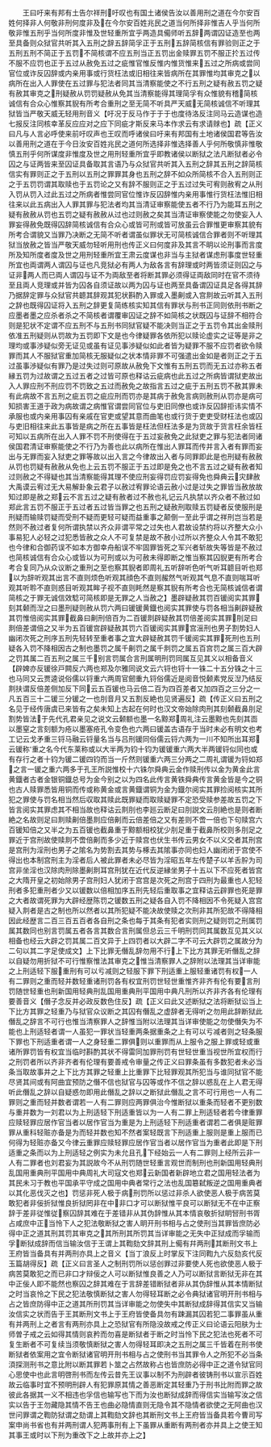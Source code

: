 <!-- { "loadSidebar": true } -->
　　王曰吁来有邦有土告尔祥刑吁叹也有国土诸侯告汝以善用刑之道在今尔安百姓何择非人何敬非刑何度非及在今尔安百姓兆民之道当何所择非惟吉人乎当何所敬非惟五刑乎当何所度非惟及世轻重所宜乎两造具僃师听五辞两谓囚证造至也两至具备则众狱官共听其入五刑之辞五辞简孚正于五刑五辞简核信有罪验则正之于五刑五刑不简正于五罚不简核谓不应五刑当正五罚出金赎罪五罚不服正扵五过传不服不应罚也正于五过从赦免五过之疵惟官惟反惟内惟货惟来五过之所病或尝同官位或诈反囚辞或内亲用事或行货枉法或旧相往来皆病所在其罪惟均其审克之以病所在出入人罪使在五过罪与犯法者同其当清察能使之不行五刑之疑有赦五罚之疑有赦其审克之刑疑赦从罚罚疑赦从免其当清察能得其理简孚有众惟貌有稽简核诚信有合众心惟察其貎有所考合重刑之至无简不听具严天威无简核诚信不听理其狱皆当严敬天威无轻用刑音义【吁况于反马作于于于也度待洛反注同马云造谋也造七报反注同核幸革反应应对之应下同疵才斯反来马本作求云有求请赇也】疏【正义曰凡与人言必呼使来前吁叹声也王叹而呼诸侯曰吁来有邦国有土地诸侯国君等告汝以善用刑之道在于今日汝安百姓兆民之道何所选择非惟选择善人乎何所敬慎非惟敬慎五刑乎何所谋度非惟度及世之用刑轻重所宜乎即教诸侯以断狱之法凡断狱者必令囚之与证两皆来至囚证具备取其言语乃与众狱官共听其入五刑之辞其五刑之辞简核信实有罪则正之于五刑以五刑之罪罪其身也五刑之辞不如众所简核不合入五刑则正之于五罚罚谓其取赎也于五罚论之又有辞不服则正之于五过过失可宥则赦宥之从刑入罚从罚入过此五过之所病者惟尝同官位惟诈反囚辞惟内亲用事惟行货枉法惟旧相往来以此五病出入人罪其罪与犯法者均其当清证审察能使五者不行乃为能耳五刑之疑有赦赦从罚也五罚之疑有赦赦从过也过则赦之矣其当清证审察使能之勿使妄入人罪妄得赦免既得囚辞简核诚信有合众心或皆可刑或皆可放虽云合罪惟更审察其貌有所考合谓貌又当罪乃决断之无简不听者谓虽似罪状无可简核诚信合罪者则不听理其狱当放赦之皆当严敬天威勿轻听用刑也传正义曰何度非及其言不眀以论刑事而言度所及知所度者度及世之用刑轻重所宜王肃云度谋也非当与主狱者谋虑刑事度世轻重所宜也両谓两人谓囚与证也凡竞狱必有两人为敌各言有辞理或时两皆须证则囚之与证非两人而已両人谓囚与证不为両敌至者将断其罪必须得证両敌同时在官不须待至且両人竞理或并皆为囚各自须证故以两为囚与证也两至具备谓囚证具足各得其辞乃据辞定罪与众狱官共聼其辞观其犯状斟酌入罪或入墨劓或入宫剕故云听其入五刑之辞也既得囚证将入五刑之辞更复简练核实知其信有罪状与刑书正同则依刑书断之应墨者墨之应杀者杀之不简核者谓覆审囚证之辞不如简核之状既囚与证辞不相符合则是犯状不定谓不应五刑不与五刑书同狱官疑不能决则当正之于五罚令其出金赎刑依准五刑疑则从罚故为五罚即下文是也今律疑罪各依所犯以赎论虚实之证等是非之理均或事渉疑似旁无证见或虽有证见事渉疑似如此者皆为疑罪不服不应罚者欲令赎罪而其人不服狱官重加简核无服疑似之状本情非罪不可强遣出金如是者则正之于五过虽事渉疑似有罪乃是过失过则可原故从赦免下文惟有五刑五罚而无五过亦称五者縁五罚为过故谓之五过五者之过皆可原也释诂云疵病也此五过之所病皆谓狱吏故出入人罪应刑不刑应罚不罚致之五过而赦免之故指言五过之疵于五刑五罚不赦其罪未有此病故不言五刑之疵五罚之疵应刑而罚亦是其病于赦免言病则赦刑从罚亦是病可知损害王道于政为病故谓之病惟官谓尝同官位与吏旧同僚也或诈反囚辞拒讳实情不承服也或内亲用事囚有亲戚在官吏或望其意而曲笔也或行货于吏吏受财枉法也或囚与吏旧相往来此五事皆是病之所在五事皆是枉法但枉法多是为货故于货言枉余皆枉可知以五病所在出入人罪不罚不刑使得在于五过妄赦免之此狱吏之罪与犯法者同诸侯国君清证审察能使之不行乃为善也此以病所在惟出人罪耳而传并言入者有罪而妄出与无罪而妄入狱吏之罪等故以出入言之今律故出入者与同罪即此是也刑疑有赦赦从罚也罚疑有赦赦从免也上云五罚不服正于五过即是免之也不言五过之疑有赦者知过则赦之不得疑也其当清察能得其理不使应刑妄得罚应罚妄得免也舜典云灾肆赦大禹谟云宥过无大易解卦象云君子以赦过宥罪论语云赦小过是过失之罪皆当赦放故知过即是赦之郑云不言五过之疑有赦者过不赦也礼记云凡执禁以齐众者不赦过如郑此言五罚不服正于五过者五过皆当罪之也五刑之疑赦刑取赎五罚疑者反使服刑是刑疑而输赎罚疑而受刑不疑而更轻可疑而益重事之颠倒一至此乎谓之祥刑岂当若是然则不赦过者复何所谓执禁以齐众非谓平常之过失也人君故设禁约将以齐整大众小事易犯人必轻之过犯悉皆赦之众人不可复禁是故不赦小过所以齐整众人令其不敢犯也今律和合御药误不如本方御幸舟船误不牢固罪皆死之军兴者斩故失等皆是不赦过也简核诚信有合众心或皆以为可刑或以为可赦未得即断之惟当察其囚貎更有所考合考合复同乃从众议断之重刑之至也察其貎者即周礼五听辞听色听气听耳聼目听也郑以为辞听观其出言不直则烦色听观其顔色不直则赧然气听观其气息不直则喘耳听观其听聆不直则惑目听观其眸子视不直则眊然是察其貎有所考合也无简核诚信者谓简核之于罪无诚信效騐可简核即是无罪之人当赦之】墨辟疑赦其罚百锾阅实其罪刻其颡而湼之曰墨刑疑则赦从罚六两曰锾锾黄鐡也阅实其罪使与罚各相当劓辟疑赦其罚惟倍阅实其罪截鼻曰劓刑倍百为二百锾剕辟疑赦其罚倍差阅实其罪刖足曰剕倍差谓倍之又半为五百锾宫辟疑赦其罚六百锾阅实其罪宫滛刑也男子割势妇人幽闭次死之刑序五刑先轻转至重者事之宜大辟疑赦其罚千锾阅实其罪死刑也五刑疑各入罚不降相因古之制也墨罚之属千劓罚之属千剕罚之属五百宫罚之属三百大辟之罚其属二百五刑之属三千别言罚属合言刑属明刑罚同属互见其义以相备音义【辟婢亦反锾徐戸闗反六两也郑及尔雅同说文云六锊也锊十一铢二十五分铢之十三也马同又云贾逵说俗儒以锊重六两周官劒重九锊俗儒近是阅音悦颡素党反湼乃结反剕扶谓反倍差侧加反下同云五百锾也马云倍二百为四百差者又加四百之三分之一凡五百三十二锾三分锾之一也刖音月又五割反絶也见贤遍反】疏【传正义曰五刑之名见于经传唐虞已来皆有之矣未知上古起在何时也汉文帝始除肉刑其刻颡截鼻刖足割势皆法于先代孔君亲见之说文云颡额也墨一名黥郑周礼注云墨黥也先刻其靣以墨窒之言刻额为疮以墨塞疮孔令变色也六两曰锾盖古语存于当时未必有明文也考工记云戈矛重三锊马融云锊量名当与吕刑锾同俗儒云锊六两为一川不知所出耳郑云锾称重之名今代东莱称或以大半两为钧十钧为锾锾重六两大半两锾锊似同也或有存行之者十钧为锾二锾四钧而当一斤然则锾重六两三分两之二周礼谓锾为锊如郑之言一锾之重六两多于孔王所説惟校十六铢尔舜典云金作赎刑传以金为黄金此言黄鐡者古者金银铜鐡总号为金今别之以为四名此传言黄铁舜典传言黄金皆是今之铜也古人赎罪悉皆用铜而传或称黄金或言黄鐡谓铜为金为鐡尔阅实其罪捡阅核实其所犯之罪使与罚名相当然后収取其赎此既罪疑而取赎疑罪不定恐受赎参差故五罚之下皆言阅实其罪虑其不相当故也释诂云剕刖也李廵云断足曰刖説文云刖絶也是则者断絶之名故则足曰剕赎劓倍墨剕应倍劓而云倍差倍之又有差则不啻一倍也下句赎宫六百锾知倍之又半之为五百锾也截鼻重于黥额相校犹少刖足重于截鼻所校则多刖足之罪近于宫刑故使赎剕不啻倍劓而多少近于赎宫也伏生书传云男女不以义交者其刑宫是宫刑为淫刑也男子之隂名为势割去其势与椓去其隂事亦同也妇人幽闭闭于宫使不得出也本制宫刑主为淫者后人被此罪者未必尽皆为淫昭五年左传楚子以羊舌肸为司宫非坐淫也汉除肉刑除墨劓剕耳宫刑犹在近代反逆縁坐男子十五以下不应死者皆宫之大隋开皇之初始除男子宫刑妇人犹闭于宫宫是次死之刑宫于四刑为最重也人犯轻刑者多犯重刑者少又以锾数以倍相加序五刑先轻后重取事之宜释诂云辟罪也死是罪之大者故谓死罪为大辟经歴陈罚之锾数五刑之疑各自入罚不降相因不令死疑入宫宫疑入剕者是古之制也所以然者以其所犯疑不能决故使赎之次刑非其所犯故不得降相因此经歴言二百三百五百者各自刑之条也每于其条有犯者实则刑之疑则罚之刑属罚属其数同也别言罚属五者各言其数合言刑属但总云三千明刑罚同其属数互见其义以相备也经云大辟之罚其属二百文异于上四罚者以大辟二字不可云大辟罚之属故分为二句以其二字足使成文】上下比罪无僭乱辞勿用不行上下比方其罪无听僭乱之辞以自疑勿用折狱不可行惟察惟法其审克之惟当清察罪人之辞附以法理其当详审能之上刑适轻下服重刑有可以亏减则之轻服下罪下刑适重上服轻重诸罚有权一人有二罪则之重而轻并数轻重诸刑罚各有权宜刑罚世轻世重惟齐非齐有伦有要言刑罚随世轻重也刑新国用轻典刑乱国用重典刑平国用中典凡刑所以齐非齐各有伦理有要善音义【僭子念反并必政反数色住反】疏【正义曰此又述断狱之法将断狱讼当上下比方其罪之轻重乃与狱官众议断之其囚有僭乱之虚辞者无得听之勿用此辞断狱此僭乱之辞言不可行也惟当清察罪人之辞惟当附以法理其当详审使能之勿使僭失为不能也上刑适轻者谓一人虽犯一罪状当轻重两条据重条之上有可以亏减者则之轻条服下罪也下刑适重者谓一人之身轻重二罪俱则以重罪而从上服令之服上罪或轻或重诸所罪罚皆有权宜当临时斟酌其状不得雷同加罪刑罚有世轻世重当视世所宜权而行之刑罚者所以齐非齐者有伦理有要善戒令审量之传正义曰罪条虽有多数犯者未必当条当取故事并之上下比方其罪之轻重上比重罪下比轻罪观其所犯当与谁同狱官不能尽贤其间或有阿曲宜预防之僭不信也狱官与囚等或作不信之辞以惑乱在上人君无得听此僭乱之辞以自疑惑勿即用此僭乱之辞以之断狱此僭乱之言不可行用也一人有二罪则之重而轻并数者谓若一人有二罪则应两罪俱治今惟断狱以重条而轻者不更别数与重并数为一刘君以为上刑适轻下刑适重皆以为一人有二罪上刑适轻者若今律重罪应赎轻罪应居作官当者以居作官当为重是为上刑适轻下刑适重者谓若二者俱是赃罪罪从重科轻赃亦备是为而轻并数也知不然者案轻既言下刑适重上服则是重上服而已何得为轻赃亦备又今律云重罪应赎轻罪应居作官当者以居作官当为重者此即是下刑适重之条而以为上刑适轻之例实为未允且孔下经始云一人有二罪则上经所云非一人有二罪者也刘君妄为其説故今不从刑罚随世轻重言观世而制刑也刑新国用轻典刑乱国用重典刑平国用中典周礼大司寇文也郑云新国者新辟地立君之国用轻法者为其民未习于教也平国承平守成之国用中典者常行之法也乱国簒弑叛逆之国用重典者以其化恶伐灭之也】罚惩非死人极于病刑罚所以惩过非杀人欲使恶人极于病苦莫敢犯者非佞折狱惟良折狱罔非在中非口才可以断狱惟平良可以断狱无不在中正察辞于差非従惟従察囚辞其难在于差错非从其伪辞惟从其本情哀敬折狱眀唘刑书胥占咸庶中正当怜下人之犯法敬断狱之害人眀开刑书相与占之使刑当其罪皆庶防必得中正之道其刑其罚其审克之其所刑其所罚其当详审能之无失中正狱成而孚输而孚断狱成辞而信当输汝信于王谓上其鞫劾文辞其刑上僃有幷两刑其断刑文书上王府皆当备具有并两刑亦具上之音义【当丁浪反上时掌反下注同鞫九六反劾亥代反玉篇胡得反】疏【正义曰言圣人之制刑罚所以惩创罪过非要使人死也欲使恶人极于病苦莫敢犯之而已非口才辩佞之人可以断狱惟良善之人乃可以断狱言断狱无非在其中正佞人即不能然也察囚之辞其难在于言辞差错断狱者非从其伪辞惟从其本情断狱之时当哀怜之下民之犯法敬慎断狱之害人勿得轻耳断之必令典狱诸官明开刑书相与占之皆庶防得中正之道其所刑罚其当详审能之勿使失中其断狱成辞得其信实又当输汝信实之状而告于王其断刑文书上于王府皆使备具勿有踈漏其囚若犯二事罪虽从重有并两刑上之者言有两刑亦具上之恐狱官有所隐没故戒之传正义曰论语云阳肤为士师曽子戒之云如得其情则哀矜而勿喜是断狱者于断之时当怜下民之犯法也死者不可复生断者不可复续当须敬慎断狱之害人勿得轻耳即决之五刑之属三千皆着在刑书使断狱者依案用之宜令断狱诸官明开刑书相与占之使刑书当其罪令人之所犯不必当条湏探测刑书之意比附以断其罪若卜筮之占然故称占也皆庶防必得中正之道令狱官同心思使中也此言明啓刑书而左传云昔先王议事以制不为刑辟者彼铸刑书以宣示百姓故云临事时宜不预明刑辟人有犯罪原其情之善恶断定其轻重乃于刑书比附而罪之故彼此各据其一义不相违也孚信也输写也下而为汝也断狱成辞而得信实当输写汝之信实以告于王勿藏隐其情不告王也曲必隐情直则无隐令其不隐情者欲使之无阿曲也汉世问罪谓之鞫防狱谓之劾谓上其鞫劾文辞也其断刑文书上王府皆当备具若今曹司写案申尚书省也有并两刑谓人犯两事刑有上下虽罪从重断有两刑者亦并具上之使王知其事王或时以下刑为重改下之上故并亦上之】
